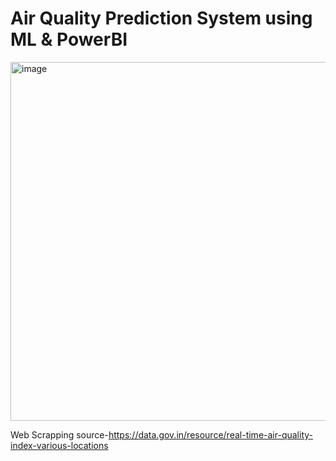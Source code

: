 # Air Quality Prediction System using ML & PowerBI
<img width="574" alt="image" src="https://github.com/ankitanshumanmohapatra/Air-Quality-Prediction-System-using-ML-PowerBI/assets/122162103/157d72a6-6151-4564-a5ea-962413b413ff">

Web Scrapping source-https://data.gov.in/resource/real-time-air-quality-index-various-locations
